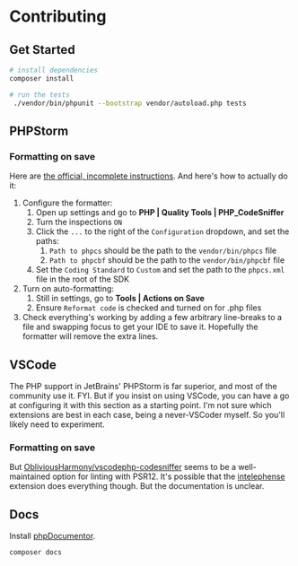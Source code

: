 # Contributing

## Get Started

```bash
# install dependencies
composer install

# run the tests
 ./vendor/bin/phpunit --bootstrap vendor/autoload.php tests
```

## PHPStorm

### Formatting on save

Here are [the official, incomplete instructions](https://www.jetbrains.com/help/phpstorm/reformat-and-rearrange-code.html#reformat-on-save).
And here's how to actually do it:

1. Configure the formatter:
   1. Open up settings and go to **PHP | Quality Tools | PHP_CodeSniffer**
   2. Turn the inspections `ON`
   3. Click the `...` to the right of the `Configuration` dropdown, and set the paths:
      1. `Path to phpcs` should be the path to the `vendor/bin/phpcs` file
      2. `Path to phpcbf` should be the path to the `vendor/bin/phpcbf` file
   4. Set the `Coding Standard` to `Custom` and set the path to the `phpcs.xml` file in the root of the SDK
2. Turn on auto-formatting:
   1. Still in settings, go to **Tools | Actions on Save**
   2. Ensure `Reformat code` is checked and turned on for .php files
3. Check everything's working by adding a few arbitrary line-breaks to a file and swapping focus to get your IDE to save it. Hopefully the formatter will remove the extra lines.

## VSCode

The PHP support in JetBrains' PHPStorm is far superior, and most of the community use it. FYI.
But if you insist on using VSCode, you can have a go at configuring it with this section as a starting point.
I'm not sure which extensions are best in each case, being a never-VSCoder myself. So you'll likely need to experiment.

### Formatting on save

But [ObliviousHarmony/vscodephp-codesniffer](https://github.com/ObliviousHarmony/vscode-php-codesniffer) seems to be a well-maintained option for linting with PSR12.
It's possible that the [intelephense](https://marketplace.visualstudio.com/items?itemName=bmewburn.vscode-intelephense-client) extension does everything though. But the documentation is unclear.

## Docs

Install [phpDocumentor](https://docs.phpdoc.org/guide/getting-started/installing.html#installation).

```bash
composer docs
```
